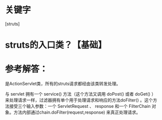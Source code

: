 # 关键字

\[struts\]

# struts的入口类？【基础】

# 参考解答：

是ActionServlet类，所有的struts请求都经由该类转发处理。

与 servlet 拥有一个 service() 方法（这个方法又调用 doPost() 或者 doGet() ）来处理请求一样，过滤器拥有单个用于处理请求和响应的方法doFilter() 。这个方法接受三个输入参数：一个 ServletRequest 、 response 和一个 FilterChain 对象。方法内部通过chain.doFilter(request,response) 来真正处理请求。
 
 

